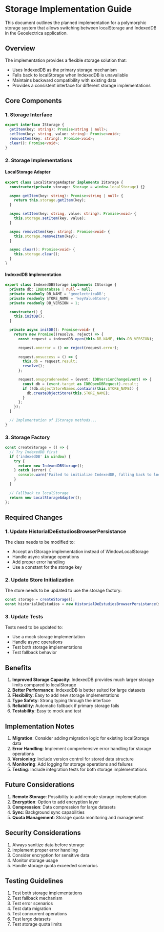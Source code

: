 # Storage Implementation Guide

This document outlines the planned implementation for a polymorphic storage system that allows switching between localStorage and IndexedDB in the Geoelectrica application.

## Overview

The implementation provides a flexible storage solution that:
- Uses IndexedDB as the primary storage mechanism
- Falls back to localStorage when IndexedDB is unavailable
- Maintains backward compatibility with existing data
- Provides a consistent interface for different storage implementations

## Core Components

### 1. Storage Interface

```typescript
export interface IStorage {
  getItem(key: string): Promise<string | null>;
  setItem(key: string, value: string): Promise<void>;
  removeItem(key: string): Promise<void>;
  clear(): Promise<void>;
}
```

### 2. Storage Implementations

#### LocalStorage Adapter
```typescript
export class LocalStorageAdapter implements IStorage {
  constructor(private storage: Storage = window.localStorage) {}

  async getItem(key: string): Promise<string | null> {
    return this.storage.getItem(key);
  }

  async setItem(key: string, value: string): Promise<void> {
    this.storage.setItem(key, value);
  }

  async removeItem(key: string): Promise<void> {
    this.storage.removeItem(key);
  }

  async clear(): Promise<void> {
    this.storage.clear();
  }
}
```

#### IndexedDB Implementation
```typescript
export class IndexedDBStorage implements IStorage {
  private db: IDBDatabase | null = null;
  private readonly DB_NAME = 'geoelectricaDB';
  private readonly STORE_NAME = 'keyValueStore';
  private readonly DB_VERSION = 1;

  constructor() {
    this.initDB();
  }

  private async initDB(): Promise<void> {
    return new Promise((resolve, reject) => {
      const request = indexedDB.open(this.DB_NAME, this.DB_VERSION);

      request.onerror = () => reject(request.error);
      
      request.onsuccess = () => {
        this.db = request.result;
        resolve();
      };

      request.onupgradeneeded = (event: IDBVersionChangeEvent) => {
        const db = (event.target as IDBOpenDBRequest).result;
        if (!db.objectStoreNames.contains(this.STORE_NAME)) {
          db.createObjectStore(this.STORE_NAME);
        }
      };
    });
  }

  // Implementation of IStorage methods...
}
```

### 3. Storage Factory

```typescript
const createStorage = () => {
  // Try IndexedDB first
  if ('indexedDB' in window) {
    try {
      return new IndexedDBStorage();
    } catch (error) {
      console.warn('Failed to initialize IndexedDB, falling back to localStorage:', error);
    }
  }
  
  // Fallback to localStorage
  return new LocalStorageAdapter();
};
```

## Required Changes

### 1. Update HistorialDeEstudiosBrowserPersistance

The class needs to be modified to:
- Accept an IStorage implementation instead of WindowLocalStorage
- Handle async storage operations
- Add proper error handling
- Use a constant for the storage key

### 2. Update Store Initialization

The store needs to be updated to use the storage factory:
```typescript
const storage = createStorage();
const historialDeEstudios = new HistorialDeEstudiosBrowserPersistance(storage);
```

### 3. Update Tests

Tests need to be updated to:
- Use a mock storage implementation
- Handle async operations
- Test both storage implementations
- Test fallback behavior

## Benefits

1. **Improved Storage Capacity**: IndexedDB provides much larger storage limits compared to localStorage
2. **Better Performance**: IndexedDB is better suited for large datasets
3. **Flexibility**: Easy to add new storage implementations
4. **Type Safety**: Strong typing through the interface
5. **Reliability**: Automatic fallback if primary storage fails
6. **Testability**: Easy to mock and test

## Implementation Notes

1. **Migration**: Consider adding migration logic for existing localStorage data
2. **Error Handling**: Implement comprehensive error handling for storage operations
3. **Versioning**: Include version control for stored data structure
4. **Monitoring**: Add logging for storage operations and failures
5. **Testing**: Include integration tests for both storage implementations

## Future Considerations

1. **Remote Storage**: Possibility to add remote storage implementation
2. **Encryption**: Option to add encryption layer
3. **Compression**: Data compression for large datasets
4. **Sync**: Background sync capabilities
5. **Quota Management**: Storage quota monitoring and management

## Security Considerations

1. Always sanitize data before storage
2. Implement proper error handling
3. Consider encryption for sensitive data
4. Monitor storage usage
5. Handle storage quota exceeded scenarios

## Testing Guidelines

1. Test both storage implementations
2. Test fallback mechanism
3. Test error scenarios
4. Test data migration
5. Test concurrent operations
6. Test large datasets
7. Test storage quota limits 